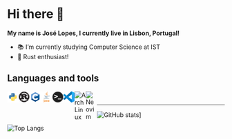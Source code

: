 # Hi there 👋

**My name is José Lopes, I currently live in Lisbon, Portugal!**

- 📚 I’m currently studying Computer Science at IST
- 🦀 Rust enthusiast!

## Languages and tools
<img align="left" alt="Python" width="26px" src="https://raw.githubusercontent.com/github/explore/80688e429a7d4ef2fca1e82350fe8e3517d3494d/topics/python/python.png" />
<img align="left" alt="Rust" width="26px" src="https://raw.githubusercontent.com/github/explore/80688e429a7d4ef2fca1e82350fe8e3517d3494d/topics/rust/rust.png" />
<img align="left" alt="C" width="26px" src="https://raw.githubusercontent.com/github/explore/80688e429a7d4ef2fca1e82350fe8e3517d3494d/topics/c/c.png" />
<img align="left" alt="Java" width="26px" src="https://raw.githubusercontent.com/github/explore/80688e429a7d4ef2fca1e82350fe8e3517d3494d/topics/java/java.png" />
<img align="left" alt="Terminal" width="26px" src="https://raw.githubusercontent.com/github/explore/80688e429a7d4ef2fca1e82350fe8e3517d3494d/topics/terminal/terminal.png" />
<img align="left" alt="Visual Studio Code" width="26px" src="https://raw.githubusercontent.com/github/explore/80688e429a7d4ef2fca1e82350fe8e3517d3494d/topics/visual-studio-code/visual-studio-code.png" />
<img align="left" alt="Arch Linux" width="26px" src="https://avatars.githubusercontent.com/u/4673648?s=200&v=4" />
<img align="left" alt="Neovim" width="26px" src="https://avatars.githubusercontent.com/u/6471485?s=200&v=4" />

<br>

---

![GitHub stats](https://github-readme-stats.vercel.app/api?username=joserlopes&theme=gruvbox)]

![Top Langs](https://github-readme-stats.vercel.app/api/top-langs/?username=joserlopes&theme=gruvbox&hide=prolog)